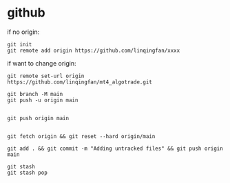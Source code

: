 # github

if no origin:
```
git init
git remote add origin https://github.com/linqingfan/xxxx
```

if want to change origin:
```
git remote set-url origin https://github.com/linqingfan/mt4_algotrade.git
```

```
git branch -M main
git push -u origin main


git push origin main


git fetch origin && git reset --hard origin/main

git add . && git commit -m "Adding untracked files" && git push origin main

git stash
git stash pop
```

